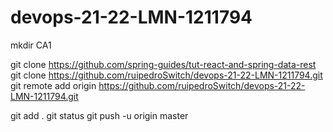 # devops-21-22-LMN-1211794
mkdir CA1

 git clone https://github.com/spring-guides/tut-react-and-spring-data-rest
 git clone https://github.com/ruipedroSwitch/devops-21-22-LMN-1211794.git
 git remote add origin https://github.com/ruipedroSwitch/devops-21-22-LMN-1211794.git

git add .
git status
git push -u origin master
 
